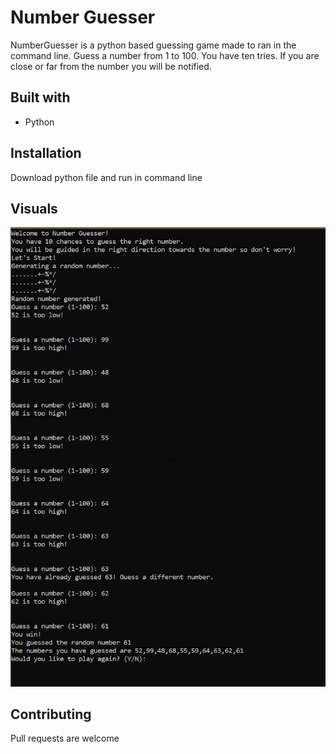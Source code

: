 
# Number Guesser
 NumberGuesser is a python based guessing game made to ran in the command line. Guess a number from 1 to 100. You have ten tries. If you are close or far from the number you will be notified.

## Built with
- Python

## Installation
 Download python file and run in command line

## Visuals
![What the command line would look like](https://github.com/xvxvdee/NumberGuesser-Python/blob/master/numberGuesserVisuals.jpg)
 
## Contributing
Pull requests are welcome

